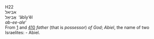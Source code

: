 <body>
  <p>H22<br>  אביאל  <br> אֲבִיאֵל  ‎  ‘ăbı̂y‘êl  <br><i>ab-ee-ale‘ </i><br>From <a href="h0001.htm">1</a> and <a href="h0410.htm">410</a>  <i>father</i> (that is <i>possessor</i>) <i>of</i> <i>God</i>; <i>Abiel</i>, the name of two Israelites: - Abiel.<br></p>
 </body>